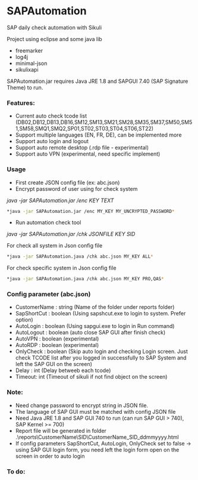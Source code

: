 # SAPAutomation
SAP daily check automation with Sikuli

Project using eclipse and some java lib
* freemarker
* log4j
* minimal-json
* sikulixapi

SAPAutomation.jar requires Java JRE 1.8 and SAPGUI 7.40 (SAP Signature Theme) to run.

### Features:

- Current auto check tcode list (DB02,DB12,DB13,DB16,SM12,SM13,SM21,SM28,SM35,SM37,SM50,SM51,SM58,SMQ1,SMQ2,SP01,ST02,ST03,ST04,ST06,ST22)
- Support multiple languages (EN, FR, DE), can be implemented more
- Support auto login and logout
- Support auto remote desktop (.rdp file - experimental)
- Support auto VPN (experimental, need specific implement)

### Usage

* First create JSON config file (ex: abc.json)
* Encrypt password of user using for check system

*java -jar SAPAutomation.jar /enc KEY TEXT*

```sh
*java -jar SAPAutomation.jar /enc MY_KEY MY_UNCRYPTED_PASSWORD*
```
* Run automation check tool

*java -jar SAPAutomation.jar /chk JSONFILE KEY SID*

For check all system in Json config file
```sh
*java -jar SAPAutomation.java /chk abc.json MY_KEY ALL*
```

For check specific system in Json config file
```sh
*java -jar SAPAutomation.java /chk abc.json MY_KEY PRO,QAS*
```

### Config parameter (abc.json)
- CustomerName : string (Name of the folder under reports folder)
- SapShortCut : boolean (Using sapshcut.exe to login to system. Prefer option)
- AutoLogin : boolean (Using sapgui.exe to login in Run command)
- AutoLogout : boolean (auto close SAP GUI after finish check)
- AutoVPN : boolean (experimental)
- AutoRDP : boolean (experimental)
- OnlyCheck : boolean (Skip auto login and checking Login screen. Just check TCODE list after you logged in successfully to SAP System and left the SAP GUI on the screen)
- Delay : int (Delay betweeb each tcode)
- Timeout: int (Timeout of sikuli if not find object on the screen)

### Note:
- Need change password to encrypt string in JSON file.
- The language of SAP GUI must be matched with config JSON file
- Need Java JRE 1.8 and SAP GUI 740 to run (can run SAP GUI > 740), SAP Kernel >= 700)
- Report file will be generated in folder .\reports\CustomerName\SID\CustomerName_SID_ddmmyyyy.html
- If config parameters SapShortCut, AutoLogin, OnlyCheck set to false -> using SAP GUI login form, you need left the login form open on the screen in order to auto login


### To do:
